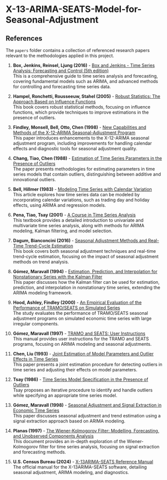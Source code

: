 # X-13-ARIMA-SEATS-Model-for-Seasonal-Adjustment

## References

The `papers` folder contains a collection of referenced research papers relevant to the methodologies applied in this project.

1. **Box, Jenkins, Reinsel, Ljung (2016)** - [Box and Jenkins - Time Series Analysis: Forecasting and Control (5th edition)](./papers/Box%20and%20Jenkins%20-%20Time%20Series%20Analysis_%20Forecasting%20and%20Control%20(PDFDrive).pdf)  
   This is a comprehensive guide to time series analysis and forecasting, covering fundamental models such as ARIMA, and advanced methods for controlling and forecasting time series data.

2. **Hampel, Ronchetti, Rousseeuw, Stahel (2005)** - [Robust Statistics: The Approach Based on Influence Functions](./papers/Hampel,%20Ronchetti,%20Rousseeuw,%20Stahel%20-%20Robust%20Statistics_%20The%20Approach%20Based%20on%20Influence%20Functions%20(2005).pdf)  
   This book covers robust statistical methods, focusing on influence functions, which provide techniques to improve estimations in the presence of outliers.

3. **Findley, Monsell, Bell, Otto, Chen (1998)** - [New Capabilities and Methods of the X-12-ARIMA Seasonal-Adjustment Program](./papers/findley%20Monsell%20Bell%20Otto%20and%20Chen%201998.pdf)  
   This paper introduces enhancements to the X-12-ARIMA seasonal adjustment program, including improvements for handling calendar effects and diagnostic tools for seasonal adjustment quality.

4. **Chang, Tiao, Chen (1988)** - [Estimation of Time Series Parameters in the Presence of Outliers](./papers/Chang%20Tiao%20and%20Chen%201988.pdf)  
   The paper presents methodologies for estimating parameters in time series models that contain outliers, distinguishing between additive and innovational outliers.

5. **Bell, Hillmer (1983)** - [Modeling Time Series with Calendar Variation](./papers/Bell%20and%20Hillmer%201983.pdf)  
   This article explores how time series data can be modeled by incorporating calendar variations, such as trading day and holiday effects, using ARIMA and regression models.

6. **Pena, Tiao, Tsay (2001)** - [A Course in Time Series Analysis](./papers/A%20Course%20in%20Time%20Series%20Analysis.pdf)  
   This textbook provides a detailed introduction to univariate and multivariate time series analysis, along with methods for ARIMA modeling, Kalman filtering, and model selection.

7. **Dagum, Bianconcini (2016)** - [Seasonal Adjustment Methods and Real-Time Trend-Cycle Estimation](./papers/seasonal%20adj%20in%20real%20time%20trend%20cycle.pdf)  
   This book covers both seasonal adjustment techniques and real-time trend-cycle estimation, focusing on the impact of seasonal adjustment methods on trend analysis.

8. **Gómez, Maravall (1994)** - [Estimation, Prediction, and Interpolation for Nonstationary Series with the Kalman Filter](./papers/Gmez_Marvella-1994_KALMAN_FILTERS.pdf)  
   This paper discusses how the Kalman filter can be used for estimation, prediction, and interpolation in nonstationary time series, extending the ARIMA modeling framework.

9. **Hood, Ashley, Findley (2000)** - [An Empirical Evaluation of the Performance of TRAMO/SEATS on Simulated Series](./papers/AN%20EMPIRICAL%20EVALUATION%20OF%20THE%20PERFORMANCE%20OF%20TRAMOSEATS%20ON.pdf)  
   The study evaluates the performance of TRAMO/SEATS seasonal adjustment programs on simulated economic time series with large irregular components.

10. **Gómez, Maravall (1997)** - [TRAMO and SEATS: User Instructions](./papers/New_tramo_seats_manual.pdf)  
    This manual provides user instructions for the TRAMO and SEATS programs, focusing on ARIMA modeling and seasonal adjustments.

11. **Chen, Liu (1993)** - [Joint Estimation of Model Parameters and Outlier Effects in Time Series](./papers/outlier_detection.pdf)  
    This paper presents a joint estimation procedure for detecting outliers in time series and adjusting their effects on model parameters.

12. **Tsay (1986)** - [Time Series Model Specification in the Presence of Outliers](./papers/Outlier_detection2.pdf)  
    Tsay proposes an iterative procedure to identify and handle outliers while specifying an appropriate time series model.

13. **Gómez, Maravall (1998)** - [Seasonal Adjustment and Signal Extraction in Economic Time Series](./papers/TRAMO_SEATS.pdf)  
    This paper discusses seasonal adjustment and trend estimation using a signal extraction approach based on ARIMA modeling.

14. **Planas (1997)** - [The Wiener-Kolmogorov Filter: Modelling, Forecasting, and Unobserved Components Analysis](./papers/Wiener-Kolmogorov%20Filter.pdf)  
    This document provides an in-depth exploration of the Wiener-Kolmogorov filter for time series analysis, focusing on signal extraction and forecasting methods.

15. **U.S. Census Bureau (2024)** - [X-13ARIMA-SEATS Reference Manual](./papers/X13ARIMASEATS_MANUAL.pdf)  
    The official manual for the X-13ARIMA-SEATS software, detailing seasonal adjustment, ARIMA modeling, and diagnostics.

